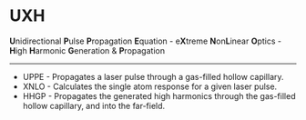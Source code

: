 # UXH
**U**nidirectional **P**ulse **P**ropagation **E**quation - e**X**treme **N**on**L**inear **O**ptics - **H**igh **H**armonic **G**eneration & **P**ropagation
___
* UPPE - Propagates a laser pulse through a gas-filled hollow capillary.
* XNLO - Calculates the single atom response for a given laser pulse.
* HHGP - Propagates the generated high harmonics through the gas-filled hollow capillary, and into the far-field.
